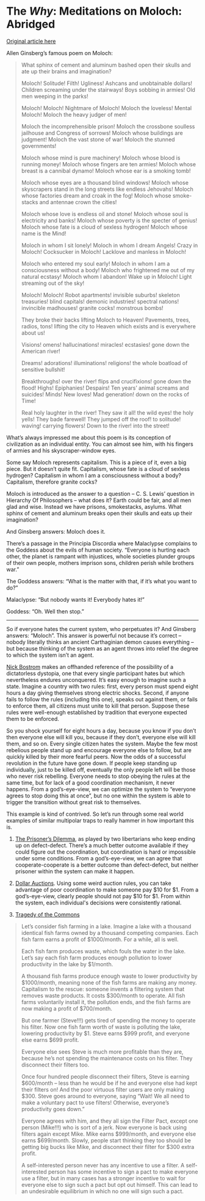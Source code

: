 The _Why_: Meditations on Moloch: Abridged
=============
[Original article here](https://slatestarcodex.com/2014/07/30/meditations-on-moloch/)

Allen Ginsberg’s famous poem on Moloch:

>What sphinx of cement and aluminum bashed open their skulls and ate up their brains and imagination?
>
>Moloch! Solitude! Filth! Ugliness! Ashcans and unobtainable dollars! Children screaming under the stairways! Boys sobbing in armies! Old men weeping in the parks!
>
>Moloch! Moloch! Nightmare of Moloch! Moloch the loveless! Mental Moloch! Moloch the heavy judger of men!
>
>Moloch the incomprehensible prison! Moloch the crossbone soulless jailhouse and Congress of sorrows! Moloch whose buildings are judgment! Moloch the vast stone of war! Moloch the stunned governments!
>
>Moloch whose mind is pure machinery! Moloch whose blood is running money! Moloch whose fingers are ten armies! Moloch whose breast is a cannibal dynamo! Moloch whose ear is a smoking tomb!
>
>Moloch whose eyes are a thousand blind windows! Moloch whose skyscrapers stand in the long streets like endless Jehovahs! Moloch whose factories dream and croak in the fog! Moloch whose smoke-stacks and antennae crown the cities!
>
>Moloch whose love is endless oil and stone! Moloch whose soul is electricity and banks! Moloch whose poverty is the specter of genius! Moloch whose fate is a cloud of sexless hydrogen! Moloch whose name is the Mind!
>
>Moloch in whom I sit lonely! Moloch in whom I dream Angels! Crazy in Moloch! Cocksucker in Moloch! Lacklove and manless in Moloch!
>
>Moloch who entered my soul early! Moloch in whom I am a consciousness without a body! Moloch who frightened me out of my natural ecstasy! Moloch whom I abandon! Wake up in Moloch! Light streaming out of the sky!
>
>Moloch! Moloch! Robot apartments! invisible suburbs! skeleton treasuries! blind capitals! demonic industries! spectral nations! invincible madhouses! granite cocks! monstrous bombs!
>
>They broke their backs lifting Moloch to Heaven! Pavements, trees, radios, tons! lifting the city to Heaven which exists and is everywhere about us!
>
>Visions! omens! hallucinations! miracles! ecstasies! gone down the American river!
>
>Dreams! adorations! illuminations! religions! the whole boatload of sensitive bullshit!
>
>Breakthroughs! over the river! flips and crucifixions! gone down the flood! Highs! Epiphanies! Despairs! Ten years’ animal screams and suicides! Minds! New loves! Mad generation! down on the rocks of Time!
>
>Real holy laughter in the river! They saw it all! the wild eyes! the holy yells! They bade farewell! They jumped off the roof! to solitude! waving! carrying flowers! Down to the river! into the street!

What’s always impressed me about this poem is its conception of civilization as an individual entity. You can almost see him, with his fingers of armies and his skyscraper-window eyes.

Some say Moloch represents capitalism. This is a piece of it, even a big piece. But it doesn’t quite fit. Capitalism, whose fate is a cloud of sexless hydrogen? Capitalism in whom I am a consciousness without a body? Capitalism, therefore granite cocks?

Moloch is introduced as the answer to a question – C. S. Lewis’ question in Hierarchy Of Philosophers – what does it? Earth could be fair, and all men glad and wise. Instead we have prisons, smokestacks, asylums. What sphinx of cement and aluminum breaks open their skulls and eats up their imagination?

And Ginsberg answers: Moloch does it.

There’s a passage in the Principia Discordia where Malaclypse complains to the Goddess about the evils of human society. “Everyone is hurting each other, the planet is rampant with injustices, whole societies plunder groups of their own people, mothers imprison sons, children perish while brothers war.”

The Goddess answers: “What is the matter with that, if it’s what you want to do?”

Malaclypse: “But nobody wants it! Everybody hates it!”

Goddess: “Oh. Well then stop.”

---

So if everyone hates the current system, who perpetuates it? And Ginsberg answers: “Moloch”. This answer is powerful not because it’s correct – nobody literally thinks an ancient Carthaginian demon causes everything – but because thinking of the system as an agent throws into relief the degree to which the system isn’t an agent.

[Nick Bostrom](https://en.wikipedia.org/wiki/Nick_Bostrom) makes an offhanded reference of the possibility of a dictatorless dystopia, one that every single participant hates but which nevertheless endures unconquered. It’s easy enough to imagine such a state. Imagine a country with two rules: first, every person must spend eight hours a day giving themselves strong electric shocks. Second, if anyone fails to follow the rules (including this one), speaks out against them, or fails to enforce them, all citizens must unite to kill that person. Suppose these rules were well-enough established by tradition that everyone expected them to be enforced.

So you shock yourself for eight hours a day, because you know if you don’t then everyone else will kill you, because if they don’t, everyone else will kill them, and so on. Every single citizen hates the system. Maybe the few most rebelious people stand up and encourage everyone else to follow, but are quickly killed by their more fearful peers. Now the odds of a successful revolution in the future have gone down. If people keep standing up individually, just to be killed off, eventually the only people left will be those who never risk rebelling. Everyone needs to stop obeying the rules at the same time, but for lack of a good coordination mechanism, it never happens. From a god’s-eye-view, we can optimize the system to “everyone agrees to stop doing this at once”, but no one within the system is able to trigger the transition without great risk to themselves.

This example is kind of contrived. So let’s run through some real world examples of similar multipolar traps to really hammer in how important this is.


1. [The Prisoner’s Dilemma](https://en.wikipedia.org/wiki/Prisoner%27s_dilemma), as played by two libertarians who keep ending up on defect-defect. There’s a much better outcome available if they could figure out the coordination, but coordination is hard or impossible under some conditions. From a god’s-eye-view, we can agree that cooperate-cooperate is a better outcome than defect-defect, but neither prisoner within the system can make it happen.

2. [Dollar Auctions](https://en.wikipedia.org/wiki/Dollar_auction). Using some weird auction rules, you can take advantage of poor coordination to make someone pay $10 for $1. From a god’s-eye-view, clearly people should not pay $10 for $1. From within the system, each individual's decisions were consistently rational.

3. [Tragedy of the Commons](https://en.wikipedia.org/wiki/Tragedy_of_the_commons) 
>Let’s consider fish farming in a lake. Imagine a lake with a thousand identical fish farms owned by a thousand competing companies. Each fish farm earns a profit of $1000/month. For a while, all is well.
>
>Each fish farm produces waste, which fouls the water in the lake. Let’s say each fish farm produces enough pollution to lower productivity in the lake by $1/month.
>
>A thousand fish farms produce enough waste to lower productivity by $1000/month, meaning none of the fish farms are making any money. Capitalism to the rescue: someone invents a filtering system that removes waste products. It costs $300/month to operate. All fish farms voluntarily install it, the pollution ends, and the fish farms are now making a profit of $700/month.
>
>But one farmer (Steve!!!) gets tired of spending the money to operate his filter. Now one fish farm worth of waste is polluting the lake, lowering productivity by $1. Steve earns $999 profit, and everyone else earns $699 profit.
>
>Everyone else sees Steve is much more profitable than they are, because he’s not spending the maintenance costs on his filter. They disconnect their filters too.
>
>Once four hundred people disconnect their filters, Steve is earning $600/month – less than he would be if he and everyone else had kept their filters on! And the poor virtuous filter users are only making $300. Steve goes around to everyone, saying “Wait! We all need to make a voluntary pact to use filters! Otherwise, everyone’s productivity goes down.”
>
>Everyone agrees with him, and they all sign the Filter Pact, except one person (Mike!!!) who is sort of a jerk. Now everyone is back using filters again except Mike. Mike earns $999/month, and everyone else earns $699/month. Slowly, people start thinking they too should be getting big bucks like Mike, and disconnect their filter for $300 extra profit.
>
>A self-interested person never has any incentive to use a filter. A self-interested person has some incentive to sign a pact to make everyone use a filter, but in many cases has a stronger incentive to wait for everyone else to sign such a pact but opt out himself. This can lead to an undesirable equilibrium in which no one will sign such a pact.












